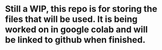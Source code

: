 # Still a WIP, this repo is for storing the files that will be used. It is being worked on in google colab and will be linked to github when finished.
